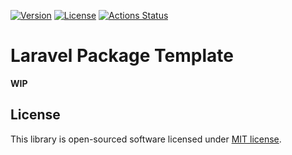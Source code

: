 [![Version](https://img.shields.io/packagist/v/creasi/laravel-package?style=flat-square)](https://packagist.org/packages/creasi/laravel-package)
[![License](https://img.shields.io/github/license/creasico/laravel-package?style=flat-square)](https://github.com/creasico/laravel-package/blob/main/LICENSE)
[![Actions Status](https://img.shields.io/github/actions/workflow/status/creasico/laravel-package/test.yml?branch=main&style=flat-square)](https://github.com/creasico/laravel-package/actions)

# Laravel Package Template

**WIP**

## License

This library is open-sourced software licensed under [MIT license](LICENSE).
